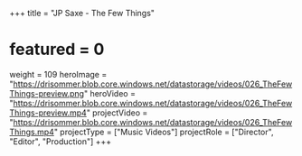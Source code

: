 +++
title = "JP Saxe - The Few Things"
# featured = 0
weight = 109
heroImage = "https://drisommer.blob.core.windows.net/datastorage/videos/026_TheFewThings-preview.png"
heroVideo = "https://drisommer.blob.core.windows.net/datastorage/videos/026_TheFewThings-preview.mp4"
projectVideo = "https://drisommer.blob.core.windows.net/datastorage/videos/026_TheFewThings.mp4"
projectType = ["Music Videos"]
projectRole = ["Director", "Editor", "Production"]
+++
